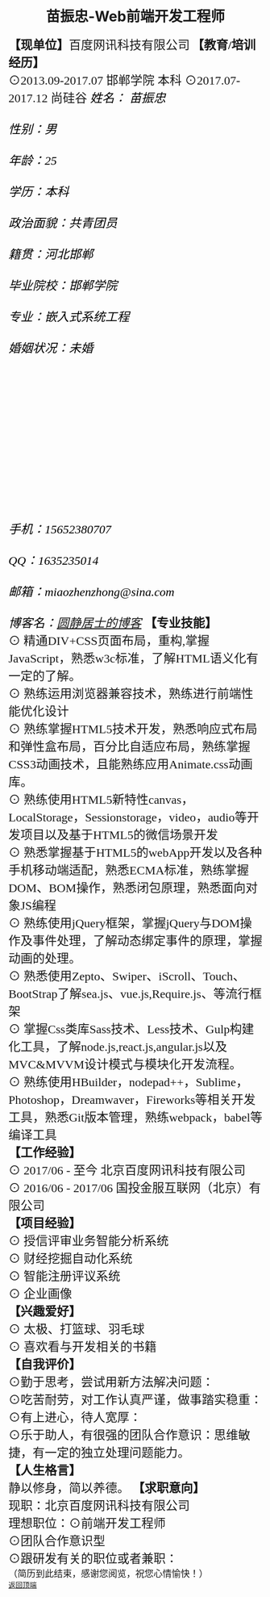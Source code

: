 <h1><center>苗振忠-Web前端开发工程师</center></h1>
<tr>
<td width="250" rowspan="2" background="22.jpg"></td>
<td width="500"><font face="华文隶书" size="+2"><b>【现单位】</b>百度网讯科技有限公司</font></td>
</tr>
<tr>
<td><font face="华文隶书" size="+2"><b>【教育/培训经历】</b><br />
⊙2013.09-2017.07   邯郸学院 本科
 ⊙2017.07-2017.12   尚硅谷
</font>
</td>
</tr>
<tr>
<td rowspan="9" bgcolor="#CCCCCC"><font color="#000000" face="华文行楷" size="+2"><i>姓名：  苗振忠<br /><br />
性别：男<br /><br />
年龄：25<br /><br />
学历：本科<br /><br />
政治面貌：共青团员<br /><br />
籍贯：河北邯郸<br /><br />
毕业院校：邯郸学院<br /><br />
专业：嵌入式系统工程<br /><br />
婚姻状况：未婚<br /><br /><br /><br /><br /><br /><br /><br /><br /><br /><br /><br /><br />
手机：15652380707<br /><br />
QQ：1635235014<br /><br />
邮箱：miaozhenzhong@sina.com<br /><br />
博客名：<a href="https://blog.csdn.net/miaozhenzhong/" target="_blank">圆静居士的博客</a>
</i>
</font>
</td>
<td><font face="华文隶书" size="+2"><b>【专业技能】</b><br />
⊙ 精通DIV+CSS页面布局，重构,掌握JavaScript，熟悉w3c标准，了解HTML语义化有一定的了解。<br />
⊙ 熟练运用浏览器兼容技术，熟练进行前端性能优化设计<br />
⊙ 熟练掌握HTML5技术开发，熟悉响应式布局和弹性盒布局，百分比自适应布局，熟练掌握CSS3动画技术，且能熟练应用Animate.css动画库。<br />
⊙ 熟练使用HTML5新特性canvas，LocalStorage，Sessionstorage，video，audio等开发项目以及基于HTML5的微信场景开发<br />
⊙ 熟悉掌握基于HTML5的webApp开发以及各种手机移动端适配，熟悉ECMA标准，熟练掌握DOM、BOM操作，熟悉闭包原理，熟悉面向对象JS编程<br />
⊙ 熟练使用jQuery框架，掌握jQuery与DOM操作及事件处理，了解动态绑定事件的原理，掌握动画的处理。<br />
⊙ 熟悉使用Zepto、Swiper、iScroll、Touch、BootStrap了解sea.js、vue.js,Require.js、等流行框架<br />
⊙ 掌握Css类库Sass技术、Less技术、Gulp构建化工具，了解node.js,react.js,angular.js以及MVC&amp;MVVM设计模式与模块化开发流程。<br />
⊙ 熟练使用HBuilder，nodepad++，Sublime，Photoshop，Dreamwaver，Fireworks等相关开发工具，熟悉Git版本管理，熟练webpack，babel等编译工具<br />
</font>
</td>
</tr>
<tr>
 <tr>
<td><font face="华文隶书" size="+2"><b>【工作经验】</b><br />
⊙ 2017/06 - 至今 北京百度网讯科技有限公司<br />
⊙ 2016/06 - 2017/06 国投金服互联网（北京）有限公司<br />
</font>
</td>
</tr>
<tr>
<td><font face="华文隶书" size="+2"><b>【项目经验】</b><br />
⊙ 授信评审业务智能分析系统<br />
⊙ 财经挖掘自动化系统<br />
⊙ 智能注册评议系统<br />
⊙ 企业画像<br />
</font>
</td>
</tr>
<tr>
<td><font face="华文隶书" size="+2"><b>【兴趣爱好】</b><br />
⊙ 太极、打篮球、羽毛球<br />
⊙ 喜欢看与开发相关的书籍<br />
</font>
</td>
</tr>
<tr>
<td><font face="华文隶书" size="+2"><b>【自我评价】</b><br />
⊙勤于思考，尝试用新方法解决问题：<br />
⊙吃苦耐劳，对工作认真严谨，做事踏实稳重：<br />
⊙有上进心，待人宽厚：<br />
⊙乐于助人，有很强的团队合作意识：思维敏捷，有一定的独立处理问题能力。<br />
</font>
</td>
</tr>
<tr>
<td><font face="华文隶书" size="+2"><b>【人生格言】</b><br />
静以修身，简以养德。
</font>
</td>
</tr>
<tr>
<td><font face="华文隶书" size="+2"><b>【求职意向】</b><br />
现职：北京百度网讯科技有限公司<br />
理想职位：⊙前端开发工程师<br />
⊙团队合作意识型<br />
⊙跟研发有关的职位或者兼职：<br />
</font>
</td>
</tr>
<tr>
<td align="right" valign="bottom"><font face="华文隶书" size="+1">（简历到此结束，感谢您阅览，祝您心情愉快！）</font></td>
</tr><br />
<a href="#top">返回顶端</a>
